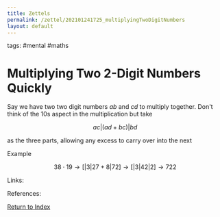 ```yaml
---
title: Zettels
permalink: /zettel/202101241725_multiplyingTwoDigitNumbers
layout: default
---
```

tags: #mental #maths

# Multiplying Two 2-Digit Numbers Quickly

Say we have two two digit numbers $ab$ and $cd$ to multiply together. Don't think of the 10s aspect in the multiplication but take 

$$
ac | (ad + bc) | bd 
$$

as the three parts, allowing any excess to carry over into the next

Example

$$38 \cdot 19 \rightarrow \big[ | 3 | 27+8 | 72 \big] \rightarrow \big[ | 3 | 42 | 2 \big] \rightarrow 722$$

Links: 

References: 

[Return to Index](index)